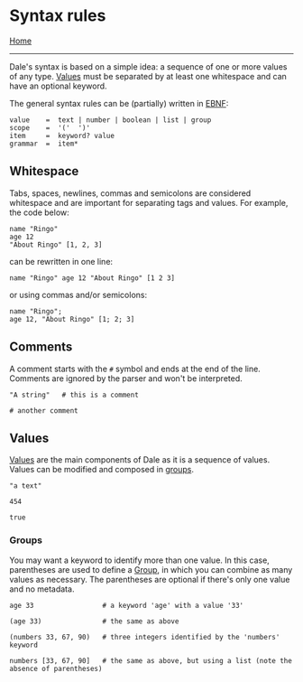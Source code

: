 # Syntax rules

[Home](../README.md)

---

Dale's syntax is based on a simple idea: a sequence of one or more values of any type. [Values](values.md) must be separated by at least one whitespace and can have an optional keyword.

The general syntax rules can be (partially) written in [EBNF](https://tomassetti.me/ebnf/):

```
value    =  text | number | boolean | list | group
scope    =  '('  ')'
item     =  keyword? value
grammar  =  item*
```


## Whitespace

Tabs, spaces, newlines, commas and semicolons are considered whitespace and are important for separating tags and values. For example, the code below:

```
name "Ringo"
age 12
"About Ringo" [1, 2, 3]
```

can be rewritten in one line:

```
name "Ringo" age 12 "About Ringo" [1 2 3]
```

or using commas and/or semicolons:

```
name "Ringo";
age 12, "About Ringo" [1; 2; 3]
```


## Comments

A comment starts with the `#` symbol and ends at the end of the line. Comments are ignored by the parser and won't be interpreted.

```
"A string"   # this is a comment

# another comment
```


## Values

[Values](values.md) are the main components of Dale as it is a sequence of values. Values can be modified and composed in [groups](groups.md).

```
"a text"

454

true
```


### Groups

You may want a keyword to identify more than one value. In this case, parentheses are used to define a [Group](groups.md), in which you can combine as many values as necessary. The parentheses are optional if there's only one value and no metadata.

```
age 33                 # a keyword 'age' with a value '33'

(age 33)               # the same as above

(numbers 33, 67, 90)   # three integers identified by the 'numbers' keyword

numbers [33, 67, 90]   # the same as above, but using a list (note the absence of parentheses)
```
